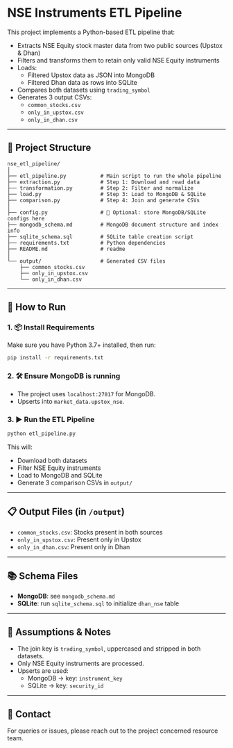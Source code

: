 # NSE Instruments ETL Pipeline

This project implements a Python-based ETL pipeline that:
- Extracts NSE Equity stock master data from two public sources (Upstox & Dhan)
- Filters and transforms them to retain only valid NSE Equity instruments
- Loads:
  - Filtered Upstox data as JSON into MongoDB
  - Filtered Dhan data as rows into SQLite
- Compares both datasets using `trading_symbol`
- Generates 3 output CSVs:
  - `common_stocks.csv`
  - `only_in_upstox.csv`
  - `only_in_dhan.csv`

---

## 📁 Project Structure

```
nse_etl_pipeline/
│
├── etl_pipeline.py           # Main script to run the whole pipeline
├── extraction.py             # Step 1: Download and read data
├── transformation.py         # Step 2: Filter and normalize
├── load.py                   # Step 3: Load to MongoDB & SQLite
├── comparison.py             # Step 4: Join and generate CSVs
│
├── config.py                 # 🔄 Optional: store MongoDB/SQLite configs here
├── mongodb_schema.md         # MongoDB document structure and index info
├── sqlite_schema.sql         # SQLite table creation script
├── requirements.txt          # Python dependencies
├── README.md                 # readme
│
└── output/                   # Generated CSV files
    ├── common_stocks.csv
    ├── only_in_upstox.csv
    └── only_in_dhan.csv
```

---

## 🚀 How to Run

### 1. 📦 Install Requirements

Make sure you have Python 3.7+ installed, then run:

```bash
pip install -r requirements.txt
```

### 2. 🛠️ Ensure MongoDB is running

- The project uses `localhost:27017` for MongoDB.
- Upserts into `market_data.upstox_nse`.

### 3. ▶️ Run the ETL Pipeline

```bash
python etl_pipeline.py
```

This will:

- Download both datasets
- Filter NSE Equity instruments
- Load to MongoDB and SQLite
- Generate 3 comparison CSVs in `output/`

---

## 📋 Output Files (in `/output`)

- `common_stocks.csv`: Stocks present in both sources
- `only_in_upstox.csv`: Present only in Upstox
- `only_in_dhan.csv`: Present only in Dhan

---

## 📚 Schema Files

- **MongoDB**: see `mongodb_schema.md`
- **SQLite**: run `sqlite_schema.sql` to initialize `dhan_nse` table

---

## 📝 Assumptions & Notes

- The join key is `trading_symbol`, uppercased and stripped in both datasets.
- Only NSE Equity instruments are processed.
- Upserts are used:
  - MongoDB → key: `instrument_key`
  - SQLite → key: `security_id`

---

## 💬 Contact

For queries or issues, please reach out to the project concerned resource team.
